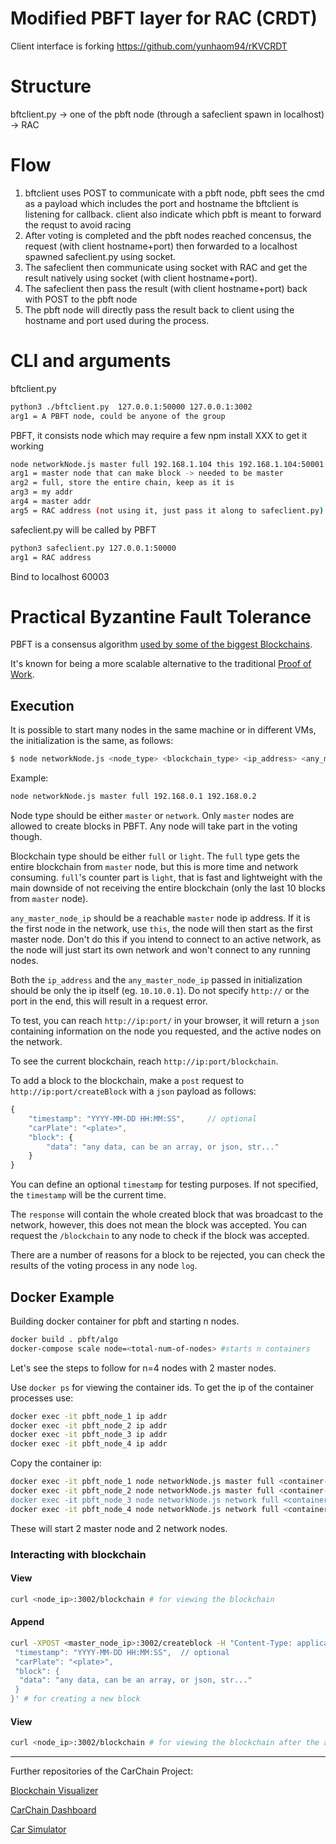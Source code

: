 # Modified PBFT layer for RAC (CRDT) 

Client interface is forking https://github.com/yunhaom94/rKVCRDT

# Structure
bftclient.py -> one of the pbft node (through a safeclient spawn in localhost) -> RAC

# Flow
1. bftclient uses POST to communicate with a pbft node, pbft sees the cmd as a payload which includes the port and hostname the bftclient is listening for callback. client also indicate which pbft is meant to forward the requst to avoid racing
2. After voting is completed and the pbft nodes reached concensus, the request (with client hostname+port) then forwarded to a localhost spawned safeclient.py using socket.
3. The safeclient then communicate using socket with RAC and get the result natively using socket (with client hostname+port).
4. The safeclient then pass the result (with client hostname+port) back with POST to the pbft node
5. The pbft node will directly pass the result back to client using the hostname and port used during the process.

# CLI and arguments

bftclient.py
```sh
python3 ./bftclient.py  127.0.0.1:50000 127.0.0.1:3002
arg1 = A PBFT node, could be anyone of the group
```
PBFT, it consists node which may require a few npm install XXX to get it working
```sh
node networkNode.js master full 192.168.1.104 this 192.168.1.104:50001
arg1 = master node that can make block -> needed to be master
arg2 = full, store the entire chain, keep as it is
arg3 = my addr
arg4 = master addr
arg5 = RAC address (not using it, just pass it along to safeclient.py)
```
safeclient.py will be called by PBFT
```sh
python3 safeclient.py 127.0.0.1:50000
arg1 = RAC address
```
Bind to localhost 60003

# Practical Byzantine Fault Tolerance
PBFT is a consensus algorithm [used by some of the biggest Blockchains](https://blockonomi.com/practical-byzantine-fault-tolerance/).

It's known for being a more scalable alternative to the traditional [Proof of Work](https://en.wikipedia.org/wiki/Proof-of-work_system).

## Execution

It is possible to start many nodes in the same machine or in different VMs, the initialization is the same, as follows:

```sh
$ node networkNode.js <node_type> <blockchain_type> <ip_address> <any_master_node_ip>
```

Example:

```sh
node networkNode.js master full 192.168.0.1 192.168.0.2
```

Node type should be either `master` or `network`. Only `master` nodes are allowed to create blocks in PBFT. Any node will take part in the voting though.

Blockchain type should be either `full` or `light`. The `full` type gets the entire blockchain from `master` node, but this is more time and network consuming. `full`'s counter part is `light`, that is fast and lightweight with the main downside of not receiving the entire blockchain (only the last 10 blocks from `master` node).

`any_master_node_ip` should be a reachable `master` node ip address. If it is the first node in the network, use `this`, the node will then start as the first master node. Don't do this if you intend to connect to an active network, as the node will just start its own network and won't connect to any running nodes.

Both the `ip_address` and the `any_master_node_ip` passed in initialization should be only the ip itself (eg. `10.10.0.1`). Do not specify `http://` or the port in the end, this will result in a request error.

To test, you can reach `http://ip:port/` in your browser, it will return a `json` containing information on the node you requested, and the active nodes on the network.

To see the current blockchain, reach `http://ip:port/blockchain`.

To add a block to the blockchain, make a `post` request to `http://ip:port/createBlock` with a `json` payload as follows:
```js
{
	"timestamp": "YYYY-MM-DD HH:MM:SS",		// optional
	"carPlate": "<plate>",
	"block": {
		"data": "any data, can be an array, or json, str..."
	}
}
```

You can define an optional `timestamp` for testing purposes. If not specified, the `timestamp` will be the current time.

The `response` will contain the whole created block that was broadcast to the network, however, this does not mean the block was accepted. You can request the `/blockchain` to any node to check if the block was accepted.

There are a number of reasons for a block to be rejected, you can check the results of the voting process in any node `log`.

## Docker Example

Building docker container for pbft and starting n nodes.

```sh
docker build . pbft/algo
docker-compose scale node=<total-num-of-nodes> #starts n containers
```

Let's see the steps to follow for n=4 nodes with 2 master nodes.

Use `docker ps` for viewing the container ids. To get the ip of the container processes use:

```sh
docker exec -it pbft_node_1 ip addr
docker exec -it pbft_node_2 ip addr
docker exec -it pbft_node_3 ip addr
docker exec -it pbft_node_4 ip addr
```

Copy the container ip:

```sh
docker exec -it pbft_node_1 node networkNode.js master full <container-ip> this
docker exec -it pbft_node_2 node networkNode.js master full <container-ip> <pbft_node_1's_IP>
docker exec -it pbft_node_3 node networkNode.js network full <container-ip> <pbft_node_1or2's_IP>
docker exec -it pbft_node_4 node networkNode.js network full <container-ip> <pbft_node_1or2's_IP>
```
These will start 2 master node and 2 network nodes.

### Interacting with blockchain

#### View

```sh
curl <node_ip>:3002/blockchain # for viewing the blockchain
```

#### Append

```sh
curl -XPOST <master_node_ip>:3002/createblock -H "Content-Type: application/json" -d '{
 "timestamp": "YYYY-MM-DD HH:MM:SS",  // optional
 "carPlate": "<plate>",
 "block": {
  "data": "any data, can be an array, or json, str..."
 }
}' # for creating a new block
```

#### View

```sh
curl <node_ip>:3002/blockchain # for viewing the blockchain after the adding of new block is completed
```

---

Further repositories of the CarChain Project:

[Blockchain Visualizer](https://github.com/LRAbbade/Blockchain-Visualizer)

[CarChain Dashboard](https://github.com/LRAbbade/CarChain-Dashboard)

[Car Simulator](https://github.com/LRAbbade/Car_Simulator)
